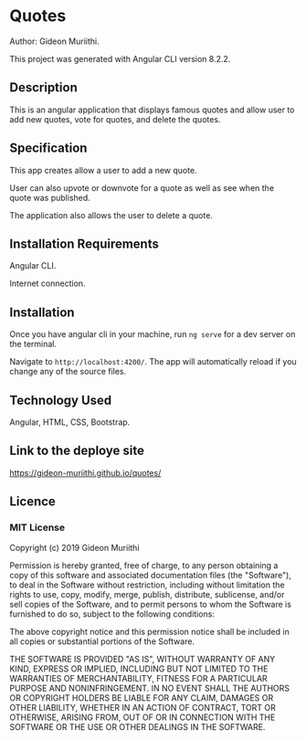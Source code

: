 # Quotes
Author: Gideon Muriithi.

This project was generated with Angular CLI version 8.2.2. 

## Description
This is an angular application that displays famous quotes and allow user to add new quotes, vote for quotes, and delete the quotes.

## Specification
This app creates allow a user to add a new quote.

User can also upvote or downvote for a quote as well as see when the quote was published.

The application also allows the user to delete a quote.

## Installation Requirements
Angular CLI.

Internet connection.

## Installation

Once you have angular cli in your machine, run `ng serve` for a dev server on the terminal. 

Navigate to `http://localhost:4200/`. The app will automatically reload if you change any of the source files.

## Technology Used
Angular, HTML, CSS, Bootstrap.

## Link to the deploye site
https://gideon-muriithi.github.io/quotes/

## Licence
### MIT License

Copyright (c) 2019 Gideon Muriithi

Permission is hereby granted, free of charge, to any person obtaining a copy
of this software and associated documentation files (the "Software"), to deal
in the Software without restriction, including without limitation the rights
to use, copy, modify, merge, publish, distribute, sublicense, and/or sell
copies of the Software, and to permit persons to whom the Software is
furnished to do so, subject to the following conditions:

The above copyright notice and this permission notice shall be included in all
copies or substantial portions of the Software.

THE SOFTWARE IS PROVIDED "AS IS", WITHOUT WARRANTY OF ANY KIND, EXPRESS OR
IMPLIED, INCLUDING BUT NOT LIMITED TO THE WARRANTIES OF MERCHANTABILITY,
FITNESS FOR A PARTICULAR PURPOSE AND NONINFRINGEMENT. IN NO EVENT SHALL THE
AUTHORS OR COPYRIGHT HOLDERS BE LIABLE FOR ANY CLAIM, DAMAGES OR OTHER
LIABILITY, WHETHER IN AN ACTION OF CONTRACT, TORT OR OTHERWISE, ARISING FROM,
OUT OF OR IN CONNECTION WITH THE SOFTWARE OR THE USE OR OTHER DEALINGS IN THE
SOFTWARE.
